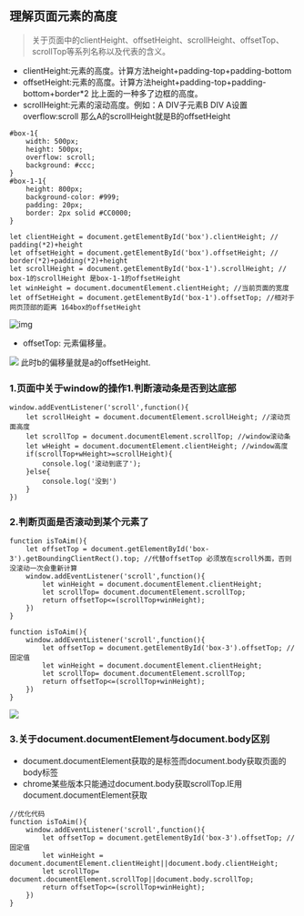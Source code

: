 ## 理解页面元素的高度
> 关于页面中的clientHeight、offsetHeight、scrollHeight、offsetTop、scrollTop等系列名称以及代表的含义。
* clientHeight:元素的高度。计算方法height+padding-top+padding-bottom
* offsetHeight:元素的高度。计算方法height+padding-top+padding-bottom+border*2 比上面的一种多了边框的高度。
* scrollHeight:元素的滚动高度。例如：A DIV子元素B DIV A设置overflow:scroll 那么A的scrollHeight就是B的offsetHeight
```
#box-1{
    width: 500px;
    height: 500px;
    overflow: scroll;
    background: #ccc;
}
#box-1-1{
    height: 800px;
    background-color: #999;
    padding: 20px;
    border: 2px solid #CC0000;
}

let clientHeight = document.getElementById('box').clientHeight; // padding(*2)+height
let offsetHeight = document.getElementById('box').offsetHeight; // border(*2)+padding(*2)+height
let scrollHeight = document.getElementById('box-1').scrollHeight; // box-1的scrollHeight 是box-1-1的offsetHeight
let winHeight = document.documentElement.clientHeight; //当前页面的宽度
let offSetHeight = document.getElementById('box-1').offsetTop; //相对于网页顶部的距离 164box的offsetHeight

```

![img](https://user-gold-cdn.xitu.io/2019/5/31/16b0d3c40a26b026?w=523&h=519&f=png&s=2815)
* offsetTop: 元素偏移量。


![](https://user-gold-cdn.xitu.io/2019/5/31/16b0d40268b6d476?w=503&h=647&f=png&s=4415)
此时b的偏移量就是a的offsetHeight.

### 1.页面中关于window的操作1.判断滚动条是否到达底部
~~~
window.addEventListener('scroll',function(){
    let scrollHeight = document.documentElement.scrollHeight; //滚动页面高度
    let scrollTop = document.documentElement.scrollTop; //window滚动条
    let wHeight = document.documentElement.clientHeight; //window高度
    if(scrollTop+wHeight>=scrollHeight){
        console.log('滚动到底了');
    }else{
        console.log('没到')
    }
})
~~~
### 2.判断页面是否滚动到某个元素了
~~~
function isToAim(){
    let offsetTop = document.getElementById('box-3').getBoundingClientRect().top; //代替offsetTop 必须放在scroll外面，否则没滚动一次会重新计算
    window.addEventListener('scroll',function(){
        let winHeight = document.documentElement.clientHeight;
        let scrollTop= document.documentElement.scrollTop;
        return offsetTop<=(scrollTop+winHeight);
    })
}
~~~

~~~
function isToAim(){
    window.addEventListener('scroll',function(){
        let offsetTop = document.getElementById('box-3').offsetTop; //固定值
        let winHeight = document.documentElement.clientHeight;
        let scrollTop= document.documentElement.scrollTop;
        return offsetTop<=(scrollTop+winHeight);
    })
}
~~~

![](https://user-gold-cdn.xitu.io/2019/5/31/16b0d6af32f4bee6?w=667&h=438&f=jpeg&s=23133)

### 3.关于document.documentElement与document.body区别
* document.documentElement获取的是<html>标签而document.body获取页面的body标签
* chrome某些版本只能通过document.body获取scrollTop.IE用document.documentElement获取
~~~
//优化代码
function isToAim(){
    window.addEventListener('scroll',function(){
        let offsetTop = document.getElementById('box-3').offsetTop; //固定值
        let winHeight = document.documentElement.clientHeight||document.body.clientHeight;
        let scrollTop= document.documentElement.scrollTop||document.body.scrollTop;
        return offsetTop<=(scrollTop+winHeight);
    })
}
~~~
